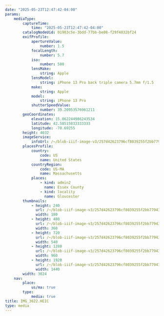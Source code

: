 ```yaml
---
date: "2025-05-23T12:47:42-04:00"
params:
    mediaType:
        captureTime:
            time: "2025-05-23T12:47:42-04:00"
        catalogNodeUid: 01983c5e-3bdd-77bb-be08-f29f4832bf24
        exifProfile:
            apertureValue:
                number: 1.5
            focalLength:
                number: 5.7
            iso:
                number: 500
            lensMake:
                string: Apple
            lensModel:
                string: iPhone 13 Pro back triple camera 5.7mm f/1.5
            make:
                string: Apple
            model:
                string: iPhone 13 Pro
            shutterSpeedValue:
                number: 39.20953576961211
        geoCoordinates:
            elevation: 15.862244986243534
            latitude: 42.58515833333333
            longitude: -70.69255
        height: 4032
        imageService:
            infoUrl: /~/blob-iiif-image-v3/257d42623796cf8039255f2bb77943fa4c2e76e199564cbf93f5dd46ebc1c2de/info.json
        placesProfile:
            country:
                code: US
                name: United States
            countryRegion:
                code: US-MA
                name: Massachusetts
            places:
                - kind: admin2
                  name: Essex County
                - kind: locality
                  name: Gloucester
        thumbnails:
            - height: 240
              url: /~/blob-iiif-image-v3/257d42623796cf8039255f2bb77943fa4c2e76e199564cbf93f5dd46ebc1c2de/full/180%2C240/0/default.jpg
              width: 180
            - height: 480
              url: /~/blob-iiif-image-v3/257d42623796cf8039255f2bb77943fa4c2e76e199564cbf93f5dd46ebc1c2de/full/360%2C480/0/default.jpg
              width: 360
            - height: 720
              url: /~/blob-iiif-image-v3/257d42623796cf8039255f2bb77943fa4c2e76e199564cbf93f5dd46ebc1c2de/full/540%2C720/0/default.jpg
              width: 540
            - height: 1280
              url: /~/blob-iiif-image-v3/257d42623796cf8039255f2bb77943fa4c2e76e199564cbf93f5dd46ebc1c2de/full/960%2C1280/0/default.jpg
              width: 960
            - height: 1920
              url: /~/blob-iiif-image-v3/257d42623796cf8039255f2bb77943fa4c2e76e199564cbf93f5dd46ebc1c2de/full/1440%2C1920/0/default.jpg
              width: 1440
        width: 3024
    nav:
        place:
            us/ma: true
        type:
            media: true
title: IMG_3622.HEIC
type: media
---
```

